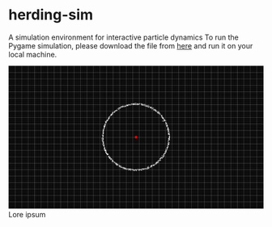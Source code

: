 # herding-sim
A simulation environment for interactive particle dynamics
To run the Pygame simulation, please download the file from [here](https://github.com/yago-mendoza/herding-sim/blob/main/boid_modeling.py) and run it on your local machine.

![repulsion_example](https://github.com/yago-mendoza/herding-sim/blob/main/ressources/repulsion_example.gif)
Lore ipsum
